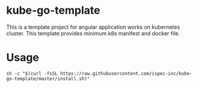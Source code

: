 # kube-go-template

This is a template project for angular application works on kubernetes cluster. This template provides minimum k8s manifest and docker file.

# Usage

```
sh -c "$(curl -fsSL https://raw.githubusercontent.com/ispec-inc/kube-go-template/master/install.sh)"
```
